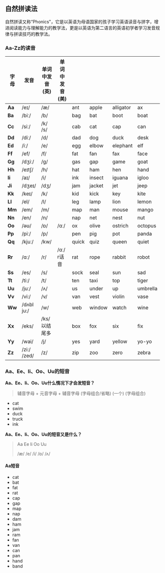 ## 自然拼读法

自然拼读又称“Phonics"，它是以英语为母语国家的孩子学习英语读音与拼字，增进阅读能力与理解能力的教学法，更是以英语为第二语言的英语初学者学习发音规律与拼读技巧的教学法。



### Aa-Zz的读音

| 字母   | 发音         | 单词中发音(英) | 单词中发音(美) |       |        |           |          |
| ------ | ------------ | -------------- | -------------- | ----- | ------ | --------- | -------- |
| **Aa** | /eɪ/         | /æ/            |                | ant   | apple  | alligator | ax       |
| **Ba** | /biː/        | /b/            |                | bag   | bat    | boot      | boat     |
| **Cc** | /siː/        | /k/  /s/       |                | cab   | cat    | cap       | can      |
| **Dd** | /diː/        | /d/            |                | dad   | dog    | duck      | desk     |
| **Ed** | /iː/         | /e/            |                | egg   | elbow  | elephant  | elf      |
| **Ff** | /ef/         | /f/            |                | fat   | fan    | fax       | face     |
| **Gg** | /dʒiː/       | /g/            |                | gas   | gap    | game      | goat     |
| **Hh** | /eɪtʃ/       | /h/            |                | hat   | ham    | hen       | hand     |
| **Ii** | /aɪ/         | /i/            |                | ink   | insect | iguana    | igloo    |
| **Ji** | /dʒeɪ/       | /dʒ/           |                | jam   | jacket | jet       | jeep     |
| **Kk** | /keɪ/        | /k/            |                | kid   | kick   | key       | kite     |
| **Ll** | /el/         | /l/            |                | leg   | lamp   | lion      | lemon    |
| **Mm** | /em/         | /m/            |                | map   | man    | mouse     | mango    |
| **Nn** | /en/         | /n/            |                | nap   | net    | nest      | nut      |
| **Oo** | /əʊ/         | /ɒ/            | /ɑː/           | ox    | olive  | ostrich   | octopus  |
| **Pp** | /piː/        | /p/            |                | pen   | pig    | pot       | panda    |
| **Qq** | /kjuː/       | /kw/           |                | quick | quiz   | queen     | quiet    |
| **Rr** | /ɑː/         | /r/            | /ɑː/ r话音     | rat   | rope   | rabbit    | robot    |
| **Ss** | /es/         | /s/            |                | sock  | seal   | sun       | sad      |
| **Tt** | /ti:/        | /t/            |                | ten   | taxi   | top       | tiger    |
| **Uu** | /juː/        | /ʌ/            |                | us    | under  | up        | umbrella |
| **Vv** | /vi:/        | /v/            |                | van   | vest   | violin    | vase     |
| **Ww** | /dʌbl ju:/   | /w/            |                | web   | window | watch     | wine     |
| **Xx** | /eks/        | /ks/  以结尾多 |                | box   | fox    | six       | fix      |
| **Yy** | /wai/        | /j/            |                | yes   | yard   | yellow    | yo-yo    |
| **Zz** | /zi:/  /zed/ | /z/            |                | zip   | zoo    | zero      | zebra    |



### Aa、Ee、Ii、Oo、Uu的短音



**Aa、Ee、Ii、Oo、Uu什么情况下才会发短音？**

> 辅音字母			+		元音字母			+			辅音字母
> (字母组合/省略)			(一个)								(字母组合)

+ cat
+ swim
+ duck
+ truck
+ ink



**Aa、Ee、Ii、Oo、Uu的短音又是什么？**

> Aa	Ee	Ii	Oo	Uu
>
> /æ/	/e/	/i/	/ɒ/	/ʌ/





#### Aa短音

+ cat
+ bat
+ fat
+ rat
+ cap
+ gap
+ map
+ nap
+ dam
+ ham
+ jam
+ ram
+ fan
+ van
+ can
+ pan
+ hand
+ band

